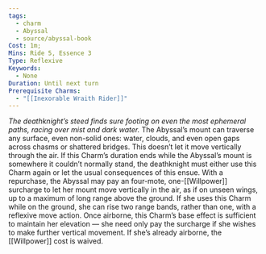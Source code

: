 ```yaml
---
tags:
  - charm
  - Abyssal
  - source/abyssal-book
Cost: 1m; 
Mins: Ride 5, Essence 3
Type: Reflexive
Keywords:
  - None
Duration: Until next turn
Prerequisite Charms:
  - "[[Inexorable Wraith Rider]]"
---
```

*The deathknight’s steed finds sure footing on even the most ephemeral paths, racing over mist and dark water.*
The Abyssal’s mount can traverse any surface, even non-solid ones: water, clouds, and even open gaps across chasms or shattered bridges. This doesn’t let it move vertically through the air. If this Charm’s duration ends while the Abyssal’s mount is somewhere it couldn’t normally stand, the deathknight must either use this Charm again or let the usual consequences of this ensue.
With a repurchase, the Abyssal may pay an four-mote, one-[[Willpower]] surcharge to let her mount move vertically in the air, as if on unseen wings, up to a maximum of long range above the ground. If she uses this Charm while on the ground, she can rise two range bands, rather than one, with a reflexive move action. Once airborne, this Charm’s base effect is sufficient to maintain her elevation — she need only pay the surcharge if she wishes to make further vertical movement. If she’s already airborne, the [[Willpower]] cost is waived.